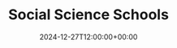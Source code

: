 ---
weight: 10100
title: "Social Science Schools"
description: "Your Global Directory of Social Science Schools"
icon: database
date: 2024-12-27T12:00:00+00:00
---